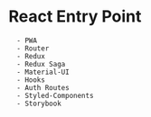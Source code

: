 # React Entry Point

```
  - PWA
  - Router
  - Redux
  - Redux Saga
  - Material-UI
  - Hooks
  - Auth Routes
  - Styled-Components
  - Storybook
```
